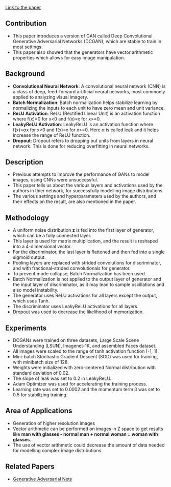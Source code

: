 <a href="https://arxiv.org/pdf/1511.06434.pdf" target="_blank">Link to the paper</a>

<h2>Contribution</h2>
<ul>
    <li>This paper introduces a version of GAN called Deep Convolutional Generative Adversarial Networks (DCGAN), which are stable to train in most settings.</li>
    <li>This paper also showed that the generators have vector arithmetic properties which allows for easy image manipulation.</li>
</ul>

<h2>Background</h2>
<ul>
    <li><strong>Convolutional Neural Network</strong>: A convolutional neural network (CNN) is a class of deep, feed-forward artificial neural networks, most commonly applied to analyzing visual imagery.</li>
    <li><strong>Batch Normalization</strong>: Batch normalization helps stabilize learning by normalizing the inputs to each unit to have zero mean and unit variance.</li>
    <li><strong>ReLU Activation</strong>: ReLU (Rectified Linear Unit) is an activation function where f(x)=0 for x<0 and f(x)=x for x>=0.</li>
    <li><strong>LeakyReLU Activation</strong>: LeakyReLU is an activation function where f(x)=&alpha;x for x<0 and f(x)=x for x>=0. Here &alpha; is called leak and it helps increase the range of ReLU function.</li>
    <li><strong>Dropout</strong>: Dropout refers to dropping out units from layers in neural network. This is done for reducing overfitting in neural networks.</li>
</ul>

<h2>Description</h2>
<ul>
    <li>Previous attempts to improve the performance of GANs to model images, using CNNs were unsuccessful.</li>
    <li>This paper tells us about the various layers and activations used by the authors in thier network, for successfully modelling image distributions.</li>
    <li>The various settings and hyperparameters used by the authors, and their effects on the result, are also mentioned in the paper.</li>
</ul>

<h2>Methodology</h2>
<ul>
    <li>A uniform noise distribution <strong>z</strong> is fed into the first layer of generator, which can be a fully connected layer.</li>
    <li>This layer is used for matrix multiplication, and the result is reshaped into a 4-dimensional vector.</li>
    <li>For the discriminator, the last layer is flattened and then fed into a single sigmoid output.</li>
    <li>Pooling layers are replaced with strided convolutions for discriminator, and with fractional-strided convolutionals for generator.</li>
    <li>To prevent mode collapse, Batch Normalization has been used.</li>
    <li>Batch Normalization is not applied to the output layer of generator and the input layer of discriminator, as it may lead to sample oscillations and also model instability.</li>
    <li>The generator uses ReLU activations for all layers except the output, which uses Tanh.</li>
    <li>The discriminator uses LeakyReLU activations for all layers.</li>
    <li>Dropout was used to decrease the likelihood of memorization.</li>
</ul>

<h2>Experiments</h2>
<ul>
    <li>DCGANs were trained on three datasets, Large Scale Scene Understanding (LSUN), Imagenet-1K, and assembled Faces dataset.</li>
    <li>All images were scaled to the range of tanh activation function [-1, 1].</li>
    <li>Mini-batch Stochastic Gradient Descent (SGD) was used for training, with minibatch size of 128.</li>
    <li>Weights were initialized with zero-centered Normal distribution with standard deviation of 0.02.</li>
    <li>The slope of leak was set to 0.2 in LeakyReLU.</li>
    <li>Adam Optimizer was used for accelerating the training process.</li>
    <li>Learning rate was set to 0.0002 and the momentum term &beta; was set to 0.5 for stabilizing training.</li>
</ul>

<h2>Area of Applications</h2>
<ul>
    <li>Generation of higher resolution images</li>
    <li>Vector arithmetic can be performed on images in Z space to get results like <strong>man with glasses - normal man + normal woman = woman with glasses</strong>.</li>
    <li>The use of vector arithmetic could decrease the amount of data needed for modelling complex image distributions.</li>
</ul>

<h2>Related Papers</h2>
<ul>
    <li><a href="https://arxiv.org/pdf/1406.2661.pdf" target="_blank">Generative Adversarial Nets</a></li>
</ul>
